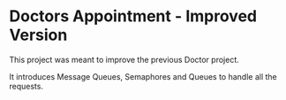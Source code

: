 # Doctors Appointment - Improved Version
This project was meant to improve the previous Doctor project.

It introduces Message Queues, Semaphores and Queues to handle all the requests.
